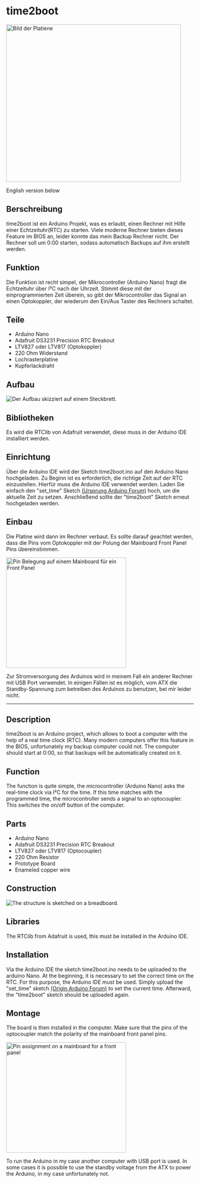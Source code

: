 # time2boot

<img src="img/time2boot.jpg" width="469" height="423" alt="Bild der Platiene">

English version below

## Berschreibung

time2boot ist ein Arduino Projekt, was es erlaubt, einen Rechner mit Hilfe
einer Echtzeituhr(RTC) zu starten.
Viele moderne Rechner bieten dieses Feature im BIOS an, leider konnte das mein
Backup Rechner nicht.
Der Rechner soll um 0:00 starten, sodass automatisch Backups auf ihm erstellt
werden.

## Funktion

Die Funktion ist recht simpel, der Mikrocontroller (Arduino Nano) fragt
die Echtzeituhr über I²C nach der Uhrzeit.
Stimmt diese mit der einprogrammierten Zeit überein,
so gibt der Mikrocontroller das Signal an einen Optokoppler,
der wiederum den Ein/Aus Taster des Rechners schaltet.

## Teile

- Arduino Nano
- Adafruit DS3231 Precision RTC Breakout
- LTV827 oder LTV817 (Optokoppler)
- 220 Ohm Widerstand
- Lochrasterplatine
- Kupferlackdraht

## Aufbau

<img src="img/time2boot_aufbau.png" alt="Der Aufbau skizziert auf einem Steckbrett.">

## Bibliotheken

Es wird die RTClib von Adafruit verwendet, diese muss in der
Arduino IDE installiert werden.

## Einrichtung

Über die Arduino IDE wird der Sketch time2boot.ino auf den Arduino Nano
hochgeladen.
Zu Beginn ist es erforderlich, die richtige Zeit auf der RTC einzustellen.
Hierfür muss die Arduino IDE verwendet werden. Laden Sie einfach den "set_time"
Sketch
[(Ursprung Arduino Forum)](https://forum.arduino.cc/t/setting-correct-time-on-a-ds3231-module-using-adafruits-rtclib-library/470337)
hoch, um die aktuelle Zeit zu setzen. Anschließend sollte der "time2boot"
Sketch erneut hochgeladen werden.

## Einbau

Die Platine wird dann im Rechner verbaut.
Es sollte darauf geachtet werden, dass die Pins vom Optokoppler
mit der Polung der Mainboard Front Panel Pins übereinstimmen.

<img src="img/front_panel.jpg" width="322" height="296"
alt="Pin Belegung auf einem Mainboard für ein Front Panel">

Zur Stromversorgung des Arduinos wird in meinem Fall ein anderer Rechner
mit USB Port verwendet.
In einigen Fällen ist es möglich, vom ATX die Standby-Spannung zum betreiben
des Arduinos zu benutzen, bei mir leider nicht.

---

## Description

time2boot is an Arduino project, which allows to boot a computer
with the help of a real time clock (RTC).
Many modern computers offer this feature in the BIOS,
unfortunately my backup computer could not.
The computer should start at 0:00, so that backups
will be automatically created on it.

## Function

The function is quite simple, the microcontroller (Arduino Nano) asks
the real-time clock via I²C for the time.
If this time matches with the programmed time, the microcontroller sends a
signal to an optocoupler. This switches the on/off button of the computer.

## Parts

- Arduino Nano
- Adafruit DS3231 Precision RTC Breakout
- LTV827 oder LTV817 (Optocoupler)
- 220 Ohm Resistor
- Prototype Board
- Enameled copper wire

## Construction

<img src="img/time2boot_aufbau.png" alt="The structure is sketched on a breadboard.">

## Libraries

The RTClib from Adafruit is used, this must be installed in the Arduino IDE.

## Installation

Via the Arduino IDE the sketch time2boot.ino needs to be uploaded to the
arduino Nano.
At the beginning, it is necessary to set the correct time on the RTC.
For this purpose, the Arduino IDE must be used.
Simply upload the "set_time" sketch
[(Origin Arduino Forum)](https://forum.arduino.cc/t/setting-correct-time-on-a-ds3231-module-using-adafruits-rtclib-library/470337)
to set the current time.
Afterward, the "time2boot" sketch should be uploaded again.

## Montage

The board is then installed in the computer.
Make sure that the pins of the optocoupler match the polarity of the
mainboard front panel pins.

<img src="img/front_panel.jpg" width="322" height="296"
alt="Pin assignment on a mainboard for a front panel">

To run the Arduino in my case another computer with USB port is used.
In some cases it is possible to use the standby voltage from the ATX
to power the Arduino, in my case unfortunately not.
